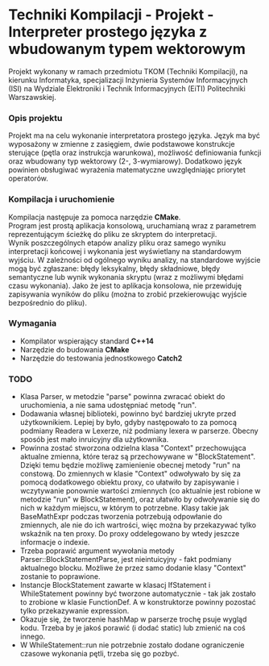 # Techniki Kompilacji - Projekt - Interpreter prostego języka z wbudowanym typem wektorowym  

Projekt wykonany w ramach przedmiotu TKOM (Techniki Kompilacji), na kierunku Informatyka, specjalizacji Inżynieria Systemów Informacyjnych (ISI) na Wydziale Elektroniki i Technik Informacyjnych (EiTI) Politechniki Warszawskiej.  

### Opis projektu
Projekt ma na celu wykonanie interpretatora prostego języka. Język ma być wyposażony w zmienne z zasięgiem, 
dwie podstawowe konstrukcje sterujące (pętla oraz instrukcja warunkowa), możliwość definiowania funkcji oraz wbudowany typ wektorowy (2-, 3-wymiarowy). 
Dodatkowo język powinien obsługiwać wyrażenia matematyczne uwzględniając priorytet operatorów.  

### Kompilacja i uruchomienie  
Kompilacja następuje za pomoca narzędzie **CMake**.  
Program jest prostą aplikacja konsolową, uruchamianą wraz z parametrem reprezentującym ścieżkę do pliku ze skryptem do interpretacji.  
Wynik poszczególnych etapów analizy pliku oraz samego wyniku interpretacji końcowej i wykonania jest wyświetlany na standardowym wyjściu. W zależności od ogólnego wyniku analizy, na standardowe wyjście mogą być zgłaszane: błędy leksykalny, błędy składniowe, błędy semantyczne lub wynik wykonania skryptu (wraz z możliwymi błędami czasu wykonania). Jako że jest to aplikacja konsolowa, nie przewiduję zapisywania wyników do pliku (można to zrobić przekierowując wyjście bezpośrednio do pliku).  

### Wymagania
* Kompilator wspierający standard **C++14**  
* Narzędzie do budowania **CMake**  
* Narzędzie do testowania jednostkowego **Catch2**  


### TODO  
* Klasa Parser, w metodzie "parse" powinna zwracać obiekt do uruchomienia, a nie sama udostępniać metodę "run".  
* Dodawania własnej biblioteki, powinno być bardziej ukryte przed użytkownikiem. Lepiej by było, gdyby następowało to za pomocą podmiany Readera w Lexerze, niż podmiany lexera w parserze. Obecny sposób jest mało inruicyjny dla użytkownika.  
* Powinna zostać stworzona odzielna klasa "Context" przechowująca aktualne zmienna, które teraz są przechowywane w "BlockStatement". Dzięki temu będzie możliwę zamienienie obecnej metody "run" na constową. 
Do zmiennych w klasie "Context" odwoływało by się za pomocą dodatkowego obiektu proxy, co ułatwiło by zapisywanie i wczytywanie ponownie wartości zmiennych (co aktualnie jest robione w metodzie "run" w BlockStatement), oraz ułatwiło by odwoływanie się do nich w każdym miejscu, w którym to potrzebne. Klasy takie jak BaseMathExpr podczas tworzenia potrzebują odpowłanie do zmiennych, ale nie do ich wartrości, więc można by przekazywać tylko wskaźnik na ten proxy. Do proxy oddelegowano by wtedy jeszcze informacje o indexie.  
* Trzeba poprawić argument wywołania metody Parser::BlockStatementParse, jest nieintuicyjny - fakt podmiany aktualnego blocku. Możliwe że przez samo dodanie klasy "Context" zostanie to poprawione.  
* Instancje BlockStatement zawarte w klasacj IfStatement i WhileStatement powinny być tworzone automatycznie - tak jak zostało to zrobione w klasie FunctionDef. A w konstruktorze powinny pozostać tylko przekazywanie expression.  
* Okazuje się, że tworzenie hashMap w parserze trochę psuje wygląd kodu. Trzeba by je jakoś porawić (i dodać static) lub zmienić na coś innego.  
* W WhileStatement::run nie potrzebnie zostało dodane ograniczenie czasowe wykonania pętli, trzeba się go pozbyć.  
